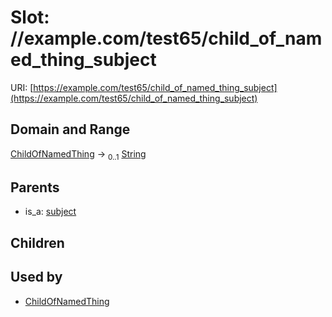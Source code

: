 
# Slot: //example.com/test65/child_of_named_thing_subject




URI: [https://example.com/test65/child_of_named_thing_subject](https://example.com/test65/child_of_named_thing_subject)


## Domain and Range

[ChildOfNamedThing](ChildOfNamedThing.md) &#8594;  <sub>0..1</sub> [String](types/String.md)

## Parents

 *  is_a: [subject](subject.md)

## Children


## Used by

 * [ChildOfNamedThing](ChildOfNamedThing.md)
